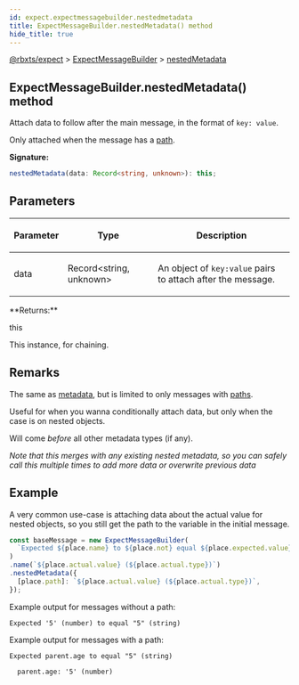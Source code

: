 ```yaml
---
id: expect.expectmessagebuilder.nestedmetadata
title: ExpectMessageBuilder.nestedMetadata() method
hide_title: true
---
```


[@rbxts/expect](./expect.md) &gt; [ExpectMessageBuilder](./expect.expectmessagebuilder.md) &gt; [nestedMetadata](./expect.expectmessagebuilder.nestedmetadata.md)

## ExpectMessageBuilder.nestedMetadata() method

Attach data to follow after the main message, in the format of `key: value`<!-- -->.

Only attached when the message has a [path](./expect.placeholder.path.md)<!-- -->.

**Signature:**

```typescript
nestedMetadata(data: Record<string, unknown>): this;
```

## Parameters

<table><thead><tr><th>

Parameter


</th><th>

Type


</th><th>

Description


</th></tr></thead>
<tbody><tr><td>

data


</td><td>

Record&lt;string, unknown&gt;


</td><td>

An object of `key:value` pairs to attach after the message.


</td></tr>
</tbody></table>
**Returns:**

this

This instance, for chaining.

## Remarks

The same as [metadata](./expect.expectmessagebuilder.metadata.md)<!-- -->, but is limited to only messages with [paths](./expect.placeholder.path.md)<!-- -->.

Useful for when you wanna conditionally attach data, but only when the case is on nested objects.

Will come _before_ all other metadata types (if any).

_Note that this merges with any existing nested metadata, so you can safely call this multiple times to add more data or overwrite previous data_

## Example

A very common use-case is attaching data about the actual value for nested objects, so you still get the path to the variable in the initial message.

```ts
const baseMessage = new ExpectMessageBuilder(
  `Expected ${place.name} to ${place.not} equal ${place.expected.value} (${place.expected.type})`
)
.name(`${place.actual.value} (${place.actual.type})`)
.nestedMetadata({
  [place.path]: `${place.actual.value} (${place.actual.type})`,
});
```
Example output for messages without a path:

```logs
Expected '5' (number) to equal "5" (string)
```
Example output for messages with a path:

```logs
Expected parent.age to equal "5" (string)

  parent.age: '5' (number)
```
